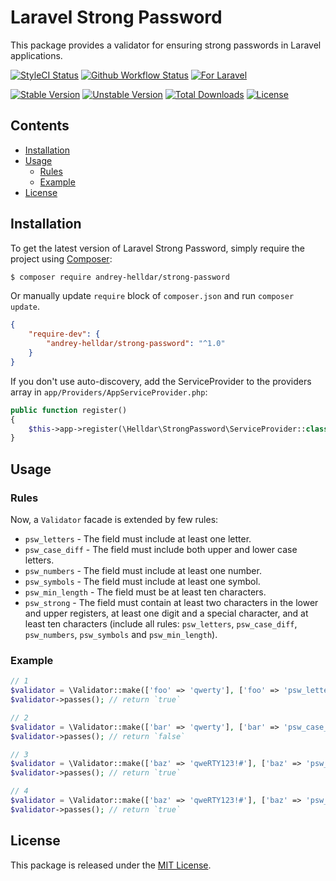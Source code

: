 # Laravel Strong Password

This package provides a validator for ensuring strong passwords in Laravel applications.

[![StyleCI Status][badge_styleci]][link_styleci]
[![Github Workflow Status][badge_build]][link_build]
[![For Laravel][badge_laravel]][link_packagist]

[![Stable Version][badge_stable]][link_packagist]
[![Unstable Version][badge_unstable]][link_packagist]
[![Total Downloads][badge_downloads]][link_packagist]
[![License][badge_license]][link_license]


## Contents

* [Installation](#installation)
* [Usage](#usage)
    * [Rules](#rules)
    * [Example](#example)
* [License](#license)


## Installation

To get the latest version of Laravel Strong Password, simply require the project using [Composer](https://getcomposer.org):

```bash
$ composer require andrey-helldar/strong-password
```

Or manually update `require` block of `composer.json` and run `composer update`.

```json
{
    "require-dev": {
        "andrey-helldar/strong-password": "^1.0"
    }
}
```

If you don't use auto-discovery, add the ServiceProvider to the providers array in `app/Providers/AppServiceProvider.php`:

```php
public function register()
{
    $this->app->register(\Helldar\StrongPassword\ServiceProvider::class);
}
```


## Usage

### Rules

Now, a `Validator` facade is extended by few rules:

 * `psw_letters` - The field must include at least one letter.
 * `psw_case_diff` - The field must include both upper and lower case letters.
 * `psw_numbers` - The field must include at least one number.
 * `psw_symbols` - The field must include at least one symbol.
 * `psw_min_length` - The field must be at least ten characters.
 * `psw_strong` - The field must contain at least two characters in the lower and upper registers, at least one digit and a special character, and at least ten characters (include  all rules: `psw_letters`, `psw_case_diff`, `psw_numbers`, `psw_symbols` and `psw_min_length`).


### Example

```php
// 1
$validator = \Validator::make(['foo' => 'qwerty'], ['foo' => 'psw_letters']);
$validator->passes(); // return `true`

// 2
$validator = \Validator::make(['bar' => 'qwerty'], ['bar' => 'psw_case_diff']);
$validator->passes(); // return `false`

// 3
$validator = \Validator::make(['baz' => 'qweRTY123!#'], ['baz' => 'psw_strong']);
$validator->passes(); // return `true`

// 4
$validator = \Validator::make(['baz' => 'qweRTY123!#'], ['baz' => 'psw_letters|psw_min_length']);
$validator->passes(); // return `true`
```


## License

This package is released under the [MIT License](LICENSE).

[badge_styleci]:    https://styleci.io/repos/130698068/shield
[badge_build]:      https://img.shields.io/github/workflow/status/andrey-helldar/strong-password/phpunit?style=flat-square
[badge_laravel]:    https://img.shields.io/badge/Laravel-5.5+%20%7C%206.x%20%7C%207.x%20%7C%208.x-orange.svg?style=flat-square
[badge_stable]:     https://img.shields.io/github/v/release/andrey-helldar/strong-password?label=stable&style=flat-square
[badge_unstable]:   https://img.shields.io/badge/unstable-dev--master-orange?style=flat-square
[badge_downloads]:  https://img.shields.io/packagist/dt/andrey-helldar/strong-password.svg?style=flat-square
[badge_license]:    https://img.shields.io/packagist/l/andrey-helldar/strong-password.svg?style=flat-square

[link_styleci]:     https://github.styleci.io/repos/184076269
[link_build]:       https://github.com/andrey-helldar/strong-password/actions
[link_packagist]:   https://packagist.org/packages/andrey-helldar/strong-password
[link_license]:     LICENSE
